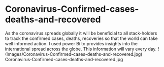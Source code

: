 # Coronavirus-Confirmed-cases-deaths-and-recovered
As the coronavirus spreads globally it will be beneficial to all stack-holders to  track the confirmed cases, deaths, recoveries so that the world can take well informed action. I used power Bi to provides insights into the international spread across the globe.  This information will vary every day.
! (Images/Coronavirus-Confirmed-cases-deaths-and-recovered.jpg)
Coronavirus-Confirmed-cases-deaths-and-recovered.jpg
